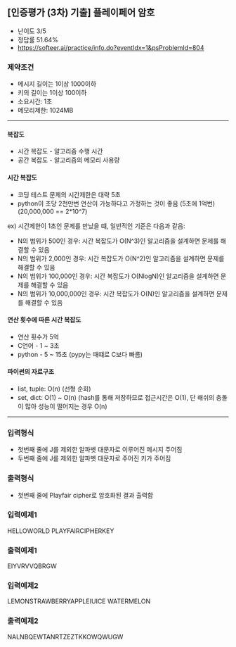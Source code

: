 ## [인증평가 (3차) 기출] 플레이페어 암호
- 난이도 3/5
- 정답률 51.64%
- https://softeer.ai/practice/info.do?eventIdx=1&psProblemId=804

### 제약조건
- 메시지 길이는 1이상 1000이하
- 키의 길이는 1이상 100이하
- 소요시간: 1초
- 메모리제한: 1024MB


--------------------------------------------------------

#### 복잡도
- 시간 복잡도 - 알고리즘 수행 시간
- 공간 복잡도 - 알고리즘의 메모리 사용량

#### 시간 복잡도
- 코딩 테스트 문제의 시간제한은 대략 5초
- python이 초당 2천만번 연산이 가능하다고 가정하는 것이 좋음 (5초에 1억번) 
(20,000,000 == 2*10^7)

ex) 시간제한이 1초인 문제를 만났을 떄, 일반적인 기준은 다음과 같음:
- N의 범위가 500인 경우: 시간 복잡도가 O(N^3)인 알고리즘을 설계하면 문제를 해결할 수 있음
- N의 범위가 2,000인 경우: 시간 복잡도가 O(N^2)인 알고리즘을 설계하면 문제를 해결할 수 있음
- N의 범위가 100,000인 경우: 시간 복잡도가 O(NlogN)인 알고리즘을 설계하면 문제를 해결할 수 있음
- N의 범위가 10,000,000인 경우: 시간 복잡도가 O(N)인 알고리즘을 설계하면 문제를 해결할 수 있음


#### 연산 횟수에 따른 시간 복잡도
- 연산 횟수가 5억
- C언어 - 1 ~ 3초
- python - 5 ~ 15초 (pypy는 때떄로 C보다 빠름)


#### 파이썬의 자료구조
- list, tuple: O(n) (선형 순회)
- set, dict: O(1) ~ O(n) 
(hash를 통해 저장하므로 접근시간은 O(1), 단 해쉬의 충돌이 많아 성능이 떨어지는 경우 O(n)

--------------------------------------------------------



 
### 입력형식
- 첫번째 줄에 J를 제외한 알파벳 대문자로 이루어진 메시지 주어짐
- 두번째 줄에 J를 제외한 알파벳 대문자로 주어진 키가 주어짐
 
### 출력형식
- 첫번째 줄에 Playfair cipher로 암호화된 결과 출력함


### 입력예제1
HELLOWORLD
PLAYFAIRCIPHERKEY


### 출력예제1
EIYVRVVQBRGW


### 입력예제2
LEMONSTRAWBERRYAPPLEIUICE
WATERMELON


### 출력예제2
NALNBQEWTANRTZEZTKKOWQWUGW

